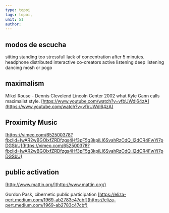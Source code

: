 ```yaml
---
type: topoi
tags: topoi,
unit: 51
author: 
---
```


## modos de escucha

sitting
standing
	too stressfull
	lack of concentration after 5 minutes. 
headphone distributed
interactive
co-creators
active listening
deep listening
dancing
mosh or pogo

## maximalism

Mikel Rouse - Dennis Clevelend Lincoln Center 2002
what Kyle Gann calls maximalist style. 
	[https://www.youtube.com/watch?v=vfbUWdl64zA](https://www.youtube.com/watch?v=vfbUWdl64zA)

## Proximity Music

[https://vimeo.com/652500378?fbclid=IwAR2wBGOlxfZRDfzgs4Hf3pF5g3kpiLI6SvahRzCdQ_I2dCR4FwYi7pDGSbU](https://vimeo.com/652500378?fbclid=IwAR2wBGOlxfZRDfzgs4Hf3pF5g3kpiLI6SvahRzCdQ_I2dCR4FwYi7pDGSbU)

## public activation

[http://www.mattin.org/](http://www.mattin.org/)

Gordon Pask, cibernetic public participation
    [https://eliza-pert.medium.com/1969-ab2783c47cbf](https://eliza-pert.medium.com/1969-ab2783c47cbf)